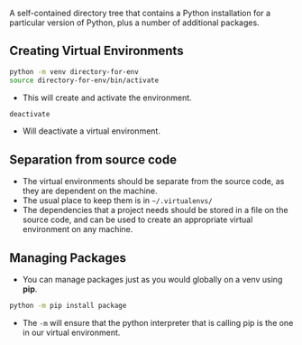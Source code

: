 A self-contained directory tree that contains a Python installation for a particular version of Python, plus a number of additional packages.

## Creating Virtual Environments
```bash
python -m venv directory-for-env
source directory-for-env/bin/activate
```
- This will create and activate the environment.
```bash
deactivate
```
- Will deactivate a virtual environment.
## Separation from source code
- The virtual environments should be separate from the source code, as they are dependent on the machine.
- The usual place to keep them is in `~/.virtualenvs/`
- The dependencies that a project needs should be stored in a file on the source code, and can be used to create an appropriate virtual environment on any machine.
## Managing Packages
- You can manage packages just as you would globally on a venv using **pip**.
```bash
python -m pip install package
```
- The `-m` will ensure that the python interpreter that is calling pip is the one in our virtual environment.
